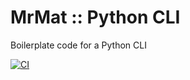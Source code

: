 # MrMat :: Python CLI

Boilerplate code for a Python CLI

[![CI](https://github.com/MrMatOrg/mrmat-python-cli/actions/workflows/ci.yml/badge.svg)](https://github.com/MrMatOrg/mrmat-python-cli/actions/workflows/ci.yml)
